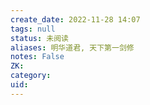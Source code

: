 ```yaml
---
create_date: 2022-11-28 14:07
tags: null
status: 未阅读 
aliases: 明华道君, 天下第一剑修
notes: False
ZK: 
category: 
uid: 
---
```



